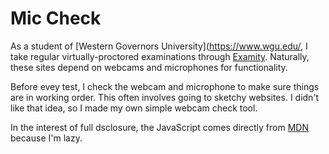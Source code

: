 # Mic Check

As a student of [Western Governors University](https://www.wgu.edu/, I take
regular virtually-proctored examinations through [Examity](https://examity.com/).
Naturally, these sites depend on webcams and microphones for functionality.

Before evey test, I check the webcam and microphone to make sure things are in
working order. This often involves going to sketchy websites. I didn't like that
idea, so I made my own simple webcam check tool.

In the interest of full dsclosure, the JavaScript comes directly from
[MDN](https://developer.mozilla.org/en-US/docs/Web/API/MediaDevices/getUserMedia)
because I'm lazy.